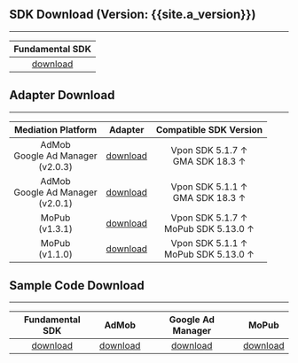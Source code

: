 ## SDK Download (Version: {{site.a_version}})
---

| Fundamental SDK |
|:---------------:|
|[download][1]    |


## Adapter Download
---

| Mediation Platform | Adapter | Compatible SDK Version|
|:------------------:|:-------:|:---:|
| AdMob <br> Google Ad Manager <br> (v2.0.3) | [download][2] | Vpon SDK 5.1.7 ↑ <br> GMA SDK 18.3 ↑ | 
| AdMob <br> Google Ad Manager <br> (v2.0.1) | [download][2] | Vpon SDK 5.1.1 ↑ <br> GMA SDK 18.3 ↑ | 
| MoPub <br> (v1.3.1)| [download][3] | Vpon SDK 5.1.7 ↑ <br> MoPub SDK 5.13.0 ↑ |
| MoPub <br> (v1.1.0)| [download][4] | Vpon SDK 5.1.1 ↑ <br> MoPub SDK 5.13.0 ↑ |

<!-- | Smatto | [download][5] | | -->


## Sample Code Download
---

| Fundamental SDK    | AdMob         | Google Ad Manager | MoPub        |
|:------------------:|:-------------:|:-----------------:|:------------:|
| [download][6]      | [download][7] | [download][7]     | [download][8]| 

<!-- 
Smaato        |
:-------------:|
[download][9] | -->


[1]: https://m.vpadn.com/sdk/vpadn-sdk-obf5110-31101202-2101131633-1f708eb.aar
[2]: https://github.com/vpon-sdk/Vpon-android-examples/tree/master/admob-adapter
[3]: https://github.com/vpon-sdk/Vpon-android-examples/tree/master/adapter/MoPub%20Adapter/v1.3.0
[4]: https://github.com/vpon-sdk/Vpon-android-examples/tree/master/adapter/MoPub%20Adapter/v1.1.0
[5]: https://github.com/vpon-sdk/Vpon-mobile-android-examples/tree/master/Adapter/SmaatoCustomEvents
[6]: https://github.com/vpon-sdk/Vpon-android-examples
[7]: https://github.com/vpon-sdk/Vpon-android-examples/tree/master/admobexample
[8]: https://github.com/vpon-sdk/Vpon-android-examples/tree/master/mopubexample
[9]: https://github.com/vpon-sdk/Vpon-mobile-android-examples/tree/master/Mediation/SmaatoExample
